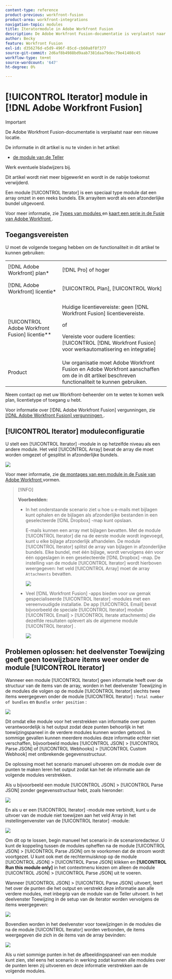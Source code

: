 ```yaml
---
content-type: reference
product-previous: workfront-fusion
product-area: workfront-integrations
navigation-topic: modules
title: Iteratormodule in Adobe Workfront Fusion
description: De Adobe Workfront Fusion-documentatie is verplaatst naar een nieuwe locatie. Dit artikel is vervangen, maar bevat een koppeling naar het nieuwe artikel dat deze functionaliteit behandelt.
author: Becky
feature: Workfront Fusion
exl-id: d356276d-e5d9-496f-85cd-cb60a8f8f377
source-git-commit: 2d6af8b4988bd9aab7381daa79dec79e41408c45
workflow-type: tm+mt
source-wordcount: '647'
ht-degree: 0%

---
```


# [!UICONTROL Iterator] module in [!DNL Adobe Workfront Fusion]

>[!IMPORTANT]
>
>De Adobe Workfront Fusion-documentatie is verplaatst naar een nieuwe locatie.
>
>De informatie in dit artikel is nu te vinden in het artikel:
>
>* [ de module van de Teller ](https://experienceleague.adobe.com/docs/workfront-fusion/using/references/modules/iterator-module.html)
>
>Werk eventuele bladwijzers bij.
>
>Dit artikel wordt niet meer bijgewerkt en wordt in de nabije toekomst verwijderd.

Een module [!UICONTROL Iterator] is een speciaal type module dat een array omzet in een reeks bundels. Elk arrayitem wordt als een afzonderlijke bundel uitgevoerd.

Voor meer informatie, zie [ Types van modules ](../../workfront-fusion/modules/module-types.md) en [ kaart een serie in de Fusie van Adobe Workfront ](../../workfront-fusion/mapping/map-an-array.md).

## Toegangsvereisten

U moet de volgende toegang hebben om de functionaliteit in dit artikel te kunnen gebruiken:

<table style="table-layout:auto">
 <col> 
 <col> 
 <tbody> 
  <tr> 
    <td role="rowheader">[!DNL Adobe Workfront] plan*</td> 
   <td> <p>[!DNL Pro] of hoger</p> </td> 
  </tr> 
  <tr data-mc-conditions=""> 
   <td role="rowheader">[!DNL Adobe Workfront] licentie*</td> 
   <td> <p>[!UICONTROL Plan], [!UICONTROL Work]</p> </td> 
  </tr> 
  <tr> 
   <td role="rowheader">[!UICONTROL Adobe Workfront Fusion] licentie**</td> 
   <td>
   <p>Huidige licentievereiste: geen [!DNL Workfront Fusion] licentievereiste.</p>
   <p>of</p>
   <p>Vereiste voor oudere licenties: [!UICONTROL [!DNL Workfront Fusion] voor werkautomatisering en integratie] </p>
   </td> 
  </tr> 
  <tr> 
   <td role="rowheader">Product</td> 
   <td>Uw organisatie moet Adobe Workfront Fusion en Adobe Workfront aanschaffen om de in dit artikel beschreven functionaliteit te kunnen gebruiken.</td> 
  </tr> 
 </tbody> 
</table>

Neem contact op met uw Workfront-beheerder om te weten te komen welk plan, licentietype of toegang u hebt.

Voor informatie over [!DNL Adobe Workfront Fusion] vergunningen, zie [[!DNL Adobe Workfront Fusion]  vergunningen ](../../workfront-fusion/get-started/license-automation-vs-integration.md).

## [!UICONTROL Iterator] moduleconfiguratie

U stelt een [!UICONTROL Iterator] -module in op hetzelfde niveau als een andere module. Het veld [!UICONTROL Array] bevat de array die moet worden omgezet of gesplitst in afzonderlijke bundels.

![](assets/set-up-iterator-350x190.jpg)

Voor meer informatie, zie [ de montages van een module in de Fusie van Adobe Workfront ](../../workfront-fusion/modules/configure-a-modules-settings.md) vormen.

>[!INFO]
>
>**Voorbeelden:**
>
>* In het onderstaande scenario ziet u hoe u e-mails met bijlagen kunt ophalen en de bijlagen als afzonderlijke bestanden in een geselecteerde [!DNL Dropbox] -map kunt opslaan.
>
>   E-mails kunnen een array met bijlagen bevatten. Met de module [!UICONTROL Iterator] die na de eerste module wordt ingevoegd, kunt u elke bijlage afzonderlijk afhandelen. De module [!UICONTROL Iterator] splitst de array van bijlagen in afzonderlijke bundels. Elke bundel, met één bijlage, wordt vervolgens één voor één opgeslagen in een geselecteerde [!DNL Dropbox] -map. De instelling van de module [!UICONTROL Iterator] wordt hierboven weergegeven: het veld [!UICONTROL Array] moet de array `Attachments` bevatten.
>
>   ![](assets/attachments-array-350x154.jpg)
>
>* Veel [!DNL Workfront Fusion] -apps bieden voor uw gemak gespecialiseerde [!UICONTROL Iterator] -modules met een vereenvoudigde installatie. De app [!UICONTROL Email] bevat bijvoorbeeld de speciale [!UICONTROL Iterator] module [!UICONTROL Email] > [!UICONTROL Iterate attachments] die dezelfde resultaten oplevert als de algemene module [!UICONTROL Iterator] .
>
>   ![](assets/specialized-iterators-350x135.jpg)


## Problemen oplossen: het deelvenster Toewijzing geeft geen toewijzbare items weer onder de module [!UICONTROL Iterator]

Wanneer een module [!UICONTROL Iterator] geen informatie heeft over de structuur van de items van de array, worden in het deelvenster Toewijzing in de modules die volgen op de module [!UICONTROL Iterator] slechts twee items weergegeven onder de module [!UICONTROL Iterator] : `Total number of bundles` en `Bundle order position` :

![](assets/mapping-panel-doesnt-display-350x147.png)

Dit omdat elke module voor het verstrekken van informatie over punten verantwoordelijk is het output zodat deze punten behoorlijk in het toewijzingspaneel in de verdere modules kunnen worden getoond. In sommige gevallen kunnen meerdere modules deze informatie echter niet verschaffen, bijvoorbeeld modules [!UICONTROL JSON] > [!UICONTROL Parse JSON] of [!UICONTROL Webhooks] > [!UICONTROL Custom Webhook] met ontbrekende gegevensstructuur.

De oplossing moet het scenario manueel uitvoeren om de module over de punten te maken leren het output zodat kan het de informatie aan de volgende modules verstrekken.

Als u bijvoorbeeld een module [!UICONTROL JSON] > [!UICONTROL Parse JSON] zonder gegevensstructuur hebt, zoals hieronder:

![](assets/json-parse-json-350x285.png)

En als u er een [!UICONTROL Iterator] -module mee verbindt, kunt u de uitvoer van de module niet toewijzen aan het veld Array in het instellingenvenster van de [!UICONTROL Iterator] -module:

![](assets/connect-iterator-module-350x146.png)

Om dit op te lossen, begin manueel het scenario in de scenarioredacteur. U kunt de koppeling tussen de modules opheffen na de module [!UICONTROL JSON] > [!UICONTROL Parse JSON] om te voorkomen dat de stroom wordt voortgezet. U kunt ook met de rechtermuisknop op de module [!UICONTROL JSON] > [!UICONTROL Parse JSON] klikken en **[!UICONTROL Run this module only]** in het contextmenu kiezen om alleen de module [!UICONTROL JSON] > [!UICONTROL Parse JSON] uit te voeren.

Wanneer [!UICONTROL JSON] > [!UICONTROL Parse JSON] uitvoert, leert het over de punten die het output en verstrekt deze informatie aan alle verdere modules, met inbegrip van de module van de Teller uitvoert. In het deelvenster Toewijzing in de setup van de iterator worden vervolgens de items weergegeven:

![](assets/mapping-panel-displays-items-350x131.png)

Bovendien worden in het deelvenster voor toewijzingen in de modules die na de module [!UICONTROL Iterator] worden verbonden, de items weergegeven die zich in de items van de array bevinden:

![](assets/items-contained-in-array-350x156.png)

Als u niet sommige punten in het de afbeeldingspaneel van een module kunt zien, stel eens het scenario in werking zodat kunnen alle modules over de punten leren zij uitvoeren en deze informatie verstrekken aan de volgende modules.
